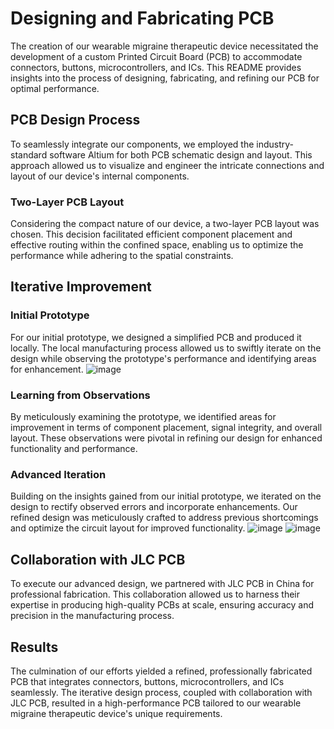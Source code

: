 # Designing and Fabricating PCB
The creation of our wearable migraine therapeutic device necessitated the development of a custom Printed Circuit Board (PCB) to accommodate connectors, buttons, microcontrollers, and ICs. This README provides insights into the process of designing, fabricating, and refining our PCB for optimal performance.

## PCB Design Process
To seamlessly integrate our components, we employed the industry-standard software Altium for both PCB schematic design and layout. This approach allowed us to visualize and engineer the intricate connections and layout of our device's internal components.

### Two-Layer PCB Layout
Considering the compact nature of our device, a two-layer PCB layout was chosen. This decision facilitated efficient component placement and effective routing within the confined space, enabling us to optimize the performance while adhering to the spatial constraints.

## Iterative Improvement
### Initial Prototype
For our initial prototype, we designed a simplified PCB and produced it locally. The local manufacturing process allowed us to swiftly iterate on the design while observing the prototype's performance and identifying areas for enhancement.
![image](https://github.com/RavinduMPK/Wearable-Migraine-Therapuetic-Device/assets/68577937/d178ca49-793a-44b7-82b2-902cf620e0a7)

### Learning from Observations
By meticulously examining the prototype, we identified areas for improvement in terms of component placement, signal integrity, and overall layout. These observations were pivotal in refining our design for enhanced functionality and performance.

### Advanced Iteration
Building on the insights gained from our initial prototype, we iterated on the design to rectify observed errors and incorporate enhancements. Our refined design was meticulously crafted to address previous shortcomings and optimize the circuit layout for improved functionality.
![image](https://github.com/RavinduMPK/Wearable-Migraine-Therapuetic-Device/assets/68577937/931c5db0-6fb0-4290-9365-ef0109efecea)
![image](https://github.com/RavinduMPK/Wearable-Migraine-Therapuetic-Device/assets/68577937/2d2686ff-4035-4709-8327-6fefa4da6a2d)

## Collaboration with JLC PCB
To execute our advanced design, we partnered with JLC PCB in China for professional fabrication. This collaboration allowed us to harness their expertise in producing high-quality PCBs at scale, ensuring accuracy and precision in the manufacturing process.

## Results
The culmination of our efforts yielded a refined, professionally fabricated PCB that integrates connectors, buttons, microcontrollers, and ICs seamlessly. The iterative design process, coupled with collaboration with JLC PCB, resulted in a high-performance PCB tailored to our wearable migraine therapeutic device's unique requirements.
